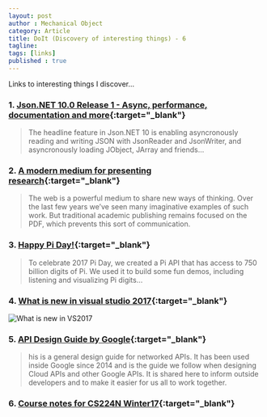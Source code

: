 ```yaml
---
layout: post
author : Mechanical Object
category: Article
title: DoIt (Discovery of interesting things) - 6
tagline: 
tags: [links]
published : true
--- 
```


Links to interesting things I discover...

<!--more-->

### 1. [Json.NET 10.0 Release 1 - Async, performance, documentation and more](http://james.newtonking.com/archive/2017/03/21/json-net-10-0-release-1-async-performance-documentation-and-more){:target="_blank"}

> The headline feature in Json.NET 10 is enabling asyncronously reading and writing JSON with JsonReader and JsonWriter, and asyncronously loading JObject, JArray and friends... 

### 2. [A modern medium for presenting research](http://distill.pub/about/){:target="_blank"}

> The web is a powerful medium to share new ways of thinking. Over the last few years we’ve seen many imaginative examples of such work. But traditional academic publishing remains focused on the PDF, which prevents this sort of communication.

### 3. [Happy Pi Day!](https://pi.delivery/){:target="_blank"}

> To celebrate 2017 Pi Day, we created a Pi API that has access to 750 billion digits of Pi. We used it to build some fun demos, including listening and visualizing Pi digits...

### 4. [What is new in visual studio 2017](https://msdnshared.blob.core.windows.net/media/2017/03/VisualStudio2017_ProductLaunchPoster-1.png){:target="_blank"}

![What is new in VS2017](http://i.imgur.com/ETFH8KR.jpg)

### 5. [API Design Guide by Google](https://cloud.google.com/apis/design/){:target="_blank"}

> his is a general design guide for networked APIs. It has been used inside Google since 2014 and is the guide we follow when designing Cloud APIs and other Google APIs. It is shared here to inform outside developers and to make it easier for us all to work together.

### 6. [Course notes for CS224N Winter17](https://github.com/stanfordnlp/cs224n-winter17-notes){:target="_blank"}
